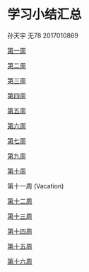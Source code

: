 # 学习小结汇总

孙天宇 无78 2017010869

[第一周](https://github.com/plouto-quants/FBDQA-2020S/blob/master/Study-Memo/0869-Day1.md)

[第二周](https://github.com/plouto-quants/FBDQA-2020S/blob/master/Study-Memo/0869-Day2.md)

[第三周](https://github.com/plouto-quants/FBDQA-2020S/blob/master/Study-Memo/0869-Day3.md)

[第四周](https://github.com/plouto-quants/FBDQA-2020S/blob/master/Study-Memo/0869-Day4.md)

[第五周](https://github.com/plouto-quants/FBDQA-2020S/blob/master/Study-Memo/0869-Day5.md)

[第六周](https://github.com/plouto-quants/FBDQA-2020S/blob/master/Study-Memo/0869-Day6.md)

[第七周](https://github.com/plouto-quants/FBDQA-2020S/blob/master/Study-Memo/0869-Day7.md)

[第九周](https://github.com/plouto-quants/FBDQA-2020S/blob/master/Study-Memo/0869-Day9.md)

[第十周](https://github.com/plouto-quants/FBDQA-2020S/blob/master/Study-Memo/0869-Day10.md)

第十一周  (Vacation)

[第十二周](https://github.com/plouto-quants/FBDQA-2020S/blob/master/Study-Memo/0869-Day11.md)

[第十三周](https://github.com/plouto-quants/FBDQA-2020S/blob/master/Study-Memo/0869-Day12.md)

[第十四周](https://github.com/plouto-quants/FBDQA-2020S/blob/master/Study-Memo/0869-Day13.md)

[第十五周](https://github.com/plouto-quants/FBDQA-2020S/blob/master/Study-Memo/0869-Day14.md)

[第十六周](https://github.com/plouto-quants/FBDQA-2020S/blob/master/Study-Memo/0869-Day15.md)

